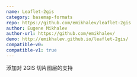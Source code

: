 ```yaml
---
name: Leaflet-2gis
category: basemap-formats
repo: https://github.com/emikhalev/leaflet-2gis
author: Eugene Mikhalev
author-url: https://github.com/emikhalev/
demo: http://emikhalev.github.io/leaflet-2gis/
compatible-v0:
compatible-v1: true
---
```


添加对 2GIS 切片图层的支持
